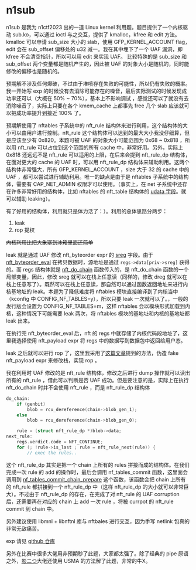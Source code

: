# n1sub

n1sub 是我为 n1ctf2023 出的一道 Linux kernel 利用题。题目提供了一个内核驱动 sub.ko，可以通过 ioctl 与之交互，提供了 kmalloc，kfree 和 edit 方法。kmalloc 可以申请 sub_size 大小的 slab，使用 GFP_KERNEL_ACCOUNT flag，edit 会在 sub_offset 偏移处的 u32 减一。我在其中埋下了一个 UAF 漏洞，即 kfree 不会清空指针，所以可以用 edit 来实现 UAF。 比较特殊的是 sub_size 和 sub_offset 两个变量都是随机产生的，因此被 UAF 的对象大小是随机的，同时能修改的偏移也是随机的。

预期解不涉及任何爆破，不过由于堆喷存在失败的可能性，所以仍有失败的概率。我一开始写 exp 的时候没有去消除可能存在的噪音，最后实际测试的时候发现成功率还可以（大概在 50% ~ 70%），基本上不影响调试 ，感觉还可以了就没有去消除噪音了，实际上只要在各个 kmem_cache 上都事先 free 几个 slab 应该就可以把成功率提升到接近 100% 了。

预期解使用了 nftables 子系统中的 nft_rule 结构体来进行利用，这个结构体的大小可以由用户进行控制。nft_rule 这个结构体可以达到的最大大小我没仔细算，但是应该至少有 0x820。本题可被 UAF 的对象大小可能范围为 0x68 ~ 0x818 ，所以用 nft_rule 可以占位到这个范围的所有 cache 中，非常好用。另外，实际上 0x818 还远远不是 nft_rule 可以适用的上限，在后来会提到 nft_rule_dp 结构体，在面对更大的 cache 的 UAF 时，可以用 nft_rule_dp 结构体来辅助利用。这两个结构体非常强大，所有 GFP_KERNEL_ACCOUNT ，size 大于 32 的 cache 中的 UAF ，都可以尝试进行辅助利用。唯一的缺点是由于是 nftables 子系统中的结构体，需要有 CAP_NET_ADMIN 权限才可以使用。（事实上，在 net 子系统中还存在许多非常好用的结构体，比如 nftables 的 nft_table 结构体的 [udata 字段](https://elixir.bootlin.com/linux/v6.6/source/include/net/netfilter/nf_tables.h#L1223)。就可以辅助 leaking）。

有了好用的结构体，利用就只是体力活了：）。利用的总体思路分两步：

1. leak
2. rop 提权

~~内核利用比把大象塞到冰箱里面还简单~~

leak 就是通过 UAF 修改 nft_byteorder expr 的 [sreg](https://elixir.bootlin.com/linux/v6.6/source/net/netfilter/nft_byteorder.c#L19) 字段。由于 [nft_byteorder_eval](https://elixir.bootlin.com/linux/v6.6/source/net/netfilter/nft_byteorder.c#L31) 在拷贝数据时，源地址是通过 `regs->data[priv->sreg]` 获得的。而 regs 结构体就是 [nft_do_chain](https://elixir.bootlin.com/linux/v6.6/source/net/netfilter/nf_tables_core.c#L253) 函数传入的，是 nft_do_chain 函数的一个局部变量，因此，修改 sreg 就可以在栈上任意读（同样的，修改 dreg 就可以在栈上任意写了）。既然可以在栈上任意读，那自然可以通过函数返回地址来进行内核基地址的 leak。本题为了降低难度将 nftables 模块直接编译到了内核当中（kconfig 中 CONFIG_NF_TABLES=y），所以只要 leak 一次就可以了。，一般的发行版会设置为 CONFIG_NF_TABLES=m，这样 nftables 会以模块形式加载到内核，这种情况下可能需要 leak 两次，将 nftables 模块的基地址和内核的基地址都 leak 出来。

在执行完 nft_byteorder_eval 后，nft 的 regs 中就存储了内核代码段地址了，这里我选择使用 nft_payload expr 将 regs 中的数据写到数据包中返回给用户态。

leak 之后就可以进行 rop 了，这里我采用了[这篇文章](https://www.synacktiv.com/publications/old-bug-shallow-bug-exploiting-ubuntu-at-pwn2own-vancouver-2023)提到的方法，伪造 fake nft_payload expr 来修改栈，实现 rop 。

我在利用时 UAF 修改的是 nft_rule 结构体，修改之后进行 dump 操作就可以读出所有的 nft_rule ，借此可以判断是否 UAF 成功。但是要注意的是，实际上在执行 nft_do_chain 时并不会使用 nft_rule ，而是 nft_rule_dp 结构体

```c
do_chain:
	if (genbit)
		blob = rcu_dereference(chain->blob_gen_1);
	else
		blob = rcu_dereference(chain->blob_gen_0);

	rule = (struct nft_rule_dp *)blob->data;
next_rule:
	regs.verdict.code = NFT_CONTINUE;
	for (; !rule->is_last ; rule = nft_rule_next(rule)) {
        // exec the rules..
```

这个 nft_rule_dp 其实是把一个 chain 上所有的 rules 拼接而成的结构体。在我们完成一次 rule 的 add 的操作时，最后会调用 nf_tables_commit 函数，这里面会调用到 [nf_tables_commit_chain_prepare](https://elixir.bootlin.com/linux/v6.6/source/net/netfilter/nf_tables_api.c#L9283) 这个函数，该函数会把 chain 上所有的 nft_rule 都拼接到一个 nft_rule_dp 中（这样 nft_rule_dp 的大小就可以非常巨大）。不过由于 nft_rule_dp 的存在，在完成了对 nft_rule 的 UAF corruption 后，还需要再在对应的 chain 上 add 一次 rule ，将被 currpot 的 nft_rule commit 到 chain 中。

另外建议使用 libmnl + libnftnl 库与 nftbales 进行交互，因为手写 netlink 包真的非常无敌痛苦。

exp 请见 [github 仓库](https://github.com/chujDK/n1ctf2023-n1sub/blob/master/exp/exp.c)

另外在比赛中很多大佬用非预期秒了此题，大家都太强了。除了经典的 pipe 原语之外，[影二つ](https://kagehutatsu.com/?p=909)大佬还使用 USMA 的方法解了此题，非常的牛X。
